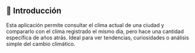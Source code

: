 ## 📝 Introducción

Esta aplicación permite consultar el clima actual de una ciudad y compararlo con el clima registrado el mismo día, pero hace una cantidad específica de años atrás. Ideal para ver tendencias, curiosidades o análisis simple del cambio climático.
